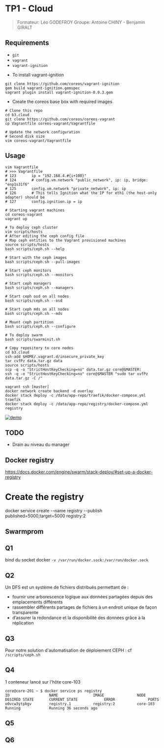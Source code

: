 # TP1 - Cloud
> Formateur: Léo GODEFROY
> Groupe: Antoine CHINY - Benjamin GIRALT

## Requirements
- `git`
- `vagrant`
- `vagrant-ignition`

* To install vagrant-ignition
```
git clone https://github.com/coreos/vagrant-ignition
gem build vagrant-ignition.gemspec
vagrant plugin install vagrant-ignition-0.0.3.gem
```

* Create the coreos base box with required images
```
# Clone this repo
cd b3.cloud
git clone https://github.com/coreos/coreos-vagrant
cp Vagrantfile coreos-vagrant/Vagrantfile

# Update the network configuration
# Second disk size
vim coreos-vagrant/Vagrantfile
```

## Usage

```
vim Vagrantfile
# >>> Vagrantfile
# 123       ip = "192.168.4.#{i+100}"
# 124       # config.vm.network "public_network", ip: ip, bridge: "enp1s31f6"
# 125       config.vm.network "private_network", ip: ip
# 126       # This tells Ignition what the IP for eth1 (the host-only adapter) should be
# 127       config.ignition.ip = ip

# Starting vagrant machines
cd coreos-vagrant
vagrant up

# To deploy ceph cluster
vim scripts/hosts
# After editing the ceph config file
# Map ceph entities to the Vagrant provisioned machines
source scripts/hosts
bash scripts/ceph.sh --help

# Start with the ceph images
bash scripts/ceph.sh --pull-images

# Start ceph monitors
bash scripts/ceph.sh --monitors

# Start ceph managers
bash scripts/ceph.sh --managers

# Start ceph osd on all nodes
bash scripts/ceph.sh --osd

# Start ceph mds on all nodes
bash scripts/ceph.sh --mds

# Mount ceph partition
bash scripts/ceph.sh --configure

# To deploy swarm
bash scripts/swarminit.sh

# Copy repository to core nodes
cd b3.cloud
ssh-add $HOME/.vagrant.d/insecure_private_key
tar cvfPz data.tar.gz data
source scripts/hosts
scp -q -o "StrictHostKeyChecking=no" data.tar.gz core@$MASTER:
ssh -q -o "StrictHostKeyChecking=no" core@$MASTER "sudo tar xvfPz data.tar.gz -C /"

vagrant ssh [master]
docker network create backend -d overlay
docker stack deploy -c /data/app-repo/traefik/docker-compose.yml traefik
docker stack deploy -c /data/app-repo/registry/docker-compose.yml registry
```

[![demo](https://asciinema.dotfile.eu/a/21?autoplay=1)](https://asciinema.dotfile.eu/a/21?autoplay=1)

## TODO

- Drain au niveau du manager


## Docker registry
https://docs.docker.com/engine/swarm/stack-deploy/#set-up-a-docker-registry

# Create the registry
docker service create --name registry --publish published=5000,target=5000 registry:2 


## Swarmprom


## Q1
bind du socket docker
`-v /var/run/docker.sock:/var/run/docker.sock`

## Q2
Un DFS est un système de fichiers distribués permettant de :
*  fournir une arborescence logique aux données partagées depuis des emplacements différents
* rassembler différents partages de fichiers à un endroit unique de façon transparente
* d’assurer la redondance et la disponibilité des données grâce à la réplication

## Q3
Pour notre solution d'automatisation de déploiement CEPH : cf `/scripts/ceph.sh`

## Q4
1 conteneur lancé sur l'hôte core-103
```
core@core-201 ~ $ docker service ps registry
ID                  NAME                IMAGE               NODE                DESIRED STATE       CURRENT STATE            ERROR               PORTS
o0vcw3ytpkgv        registry.1          registry:2          core-103            Running             Running 36 seconds ago      
```

## Q5


## Q6
